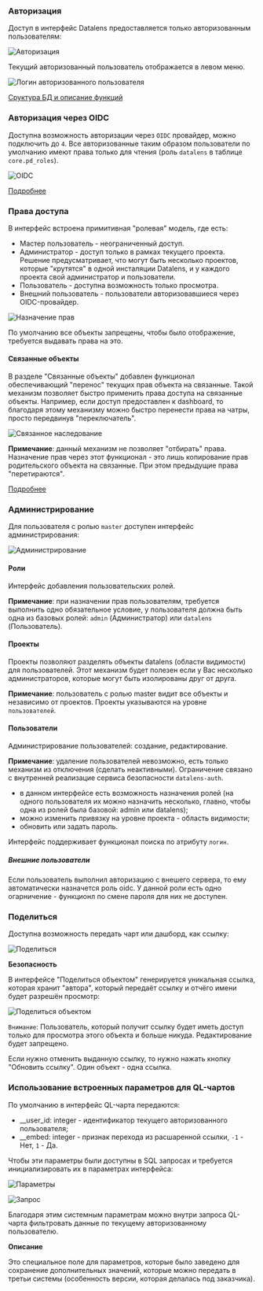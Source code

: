 ### Авторизация

Доступ в интерфейс Datalens предоставляется только авторизованным пользователям:

![Авторизация](pics/image3.png)

Текущий авторизованный пользователь отображается в левом меню.

![Логин авторизованного пользователя](pics/image4.png)

[Сруктура БД и описание функций](lessons/auth/backend.md)

### Авторизация через OIDC

Доступна возможность авторизации через `OIDC` провайдер, можно подключить до `4`. Все авторизованные таким образом пользователи по умолчанию имеют права только для чтения (роль `datalens` в таблице `core.pd_roles`).

![OIDC](pics/image8.png)

[Подробнее](lessons/auth//index.md)

### Права доступа

В интерфейс встроена примитивная "ролевая" модель, где есть:

* Мастер пользователь - неограниченный доступ.
* Администратор - доступ только в рамках текущего проекта. Решение предусматривает, что могут быть несколько проектов, которые "крутятся" в одной инсталяции Datalens, и у каждого проекта свой администратор и пользователи.
* Пользователь - доступна возможность только просмотра.
* Внешний пользователь - пользователи авторизовавшиеся через OIDC-провайдер.

![Назначение прав](pics/image5.png)

По умолчанию все объекты запрещены, чтобы было отображение, требуется выдавать права на это.

#### Связанные объекты

В разделе "Связанные объекты" добавлен функционал обеспечивающий "перенос" текущих прав объекта на связанные. Такой механизм позволяет быстро применить права доступа на связанные объекты. Например, если доступ предоставлен к dashboard, то благодаря этому механизму можно быстро перенести права на чатры, просто передвинув "переключатель".

![Связанное наследование](pics/image10.png)

__Примечание__: данный механизм не позволяет "отбирать" права. Назначение прав через этот функционал - это лишь копирование прав родительского объекта на связанные. При этом предыдущие права "перетираются".

[Подробнее](lessons/reference_object/index.md)

### Администрирование

Для пользователя с ролью `master` доступен интерфейс администрирования:

![Администрирование](pics/image9.png)

#### Роли

Интерфейс добавления пользовательских ролей.

__Примечание__: при назначении прав пользователям, требуется выполнить одно обязательное условие, у пользователя должна быть одна из базовых ролей: `admin` (Администратор) или `datalens` (Пользователь).

#### Проекты

Проекты позволяют разделять объекты datalens (области видимости) для пользователей. Этот механизм будет полезен если у Вас несколько администраторов, которые могут быть изолированы друг от друга.

__Примечание__: пользователь с ролью master видит все объекты и независимо от проектов. Проекты указываются на уровне `пользователей`.

#### Пользователи

Администрирование пользователей: создание, редактирование. 

__Примечание__: удаление пользователей невозможно, есть только механизм из отключения (сделать неактивными). Ограничение связано с внутренней реализацие сервиса безопасности `datalens-auth`.

* в данном интерфейсе есть возможность назначения ролей (на одного пользователя их можно назначить несколько, главно, чтобы одна из ролей была базовой: admin или datalens);
* можно изменить привязку на уровне проекта - область видимости;
* обновить или задать пароль.

Интерфейс поддерживает функционал поиска по атрибуту `логин`.

##### Внешние пользователи

Если пользователь выполнил авторизацию с внешего сервера, то ему автоматически назначется роль oidc. У данной роли есть одно огарничение - функционл по смене пароля для них не доступен.

### Поделиться

Доступна возможность передать чарт или дашборд, как ссылку:

![Поделиться](pics/image6.png)

__Безопасность__

В интерфейсе "Поделиться объектом" генерируется уникальная ссылка, которая хранит "автора", который передаёт ссылку и отчёго имени будет разрешён просмотр:

![Поделиться объектом](pics/image7.png)

`Внимание`: Пользователь, который получит ссылку будет иметь доступ только для просмотра этого объекта и больше никуда. Редактирование будет запрещено.

Если нужно отменить выданную ссылку, то нужно нажать кнопку "Обновить ссылку". Один объект - одна ссылка.

### Использование встроенных параметров для QL-чартов

По умолчанию в интерфейс QL-чарта передаются:

* __user_id: integer - идентификатор текущего авторизованного пользователя;
* __embed: integer - признак перехода из расшаренной ссылки, `-1` - Нет, `1` - Да.

Чтобы эти параметры были доступны в SQL запросах и требуется инициализировать их в параметрах интерфейса:

![Параметры](pics/image1.png)

![Запрос](pics/image2.png)

Благодаря этим системным параметрам можно внутри запроса QL-чарта фильтровать данные по текущему авторизованному пользователю.

__Описание__

Это специальное поле для параметров, которые было заведено для сохранение дополнительных значений, которые можно передать в третьи системы (особенность версии, которая делалась под заказчика).
